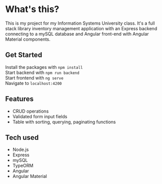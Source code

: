 # What's this?

This is my project for my Information Systems University class.
It's a full stack library inventory management application with an Express backend connecting to a mySQL database and Angular front-end with Angular Material components.

## Get Started

Install the packages with `npm install`  
Start backend with `npm run backend`  
Start frontend with `ng serve`  
Navigate to `localhost:4200`

## Features

- CRUD operations
- Validated form input fields
- Table with sorting, querying, paginating functions

## Tech used

- Node.js
- Express
- mySQL
- TypeORM
- Angular
- Angular Material
